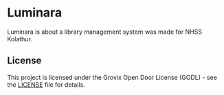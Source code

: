 # Luminara
Luminara is about a library management system was made for NHSS Kolathur.

## License
This project is licensed under the Grovix Open Door License (GODL) - see the [LICENSE](./LICENSE) file for details.
